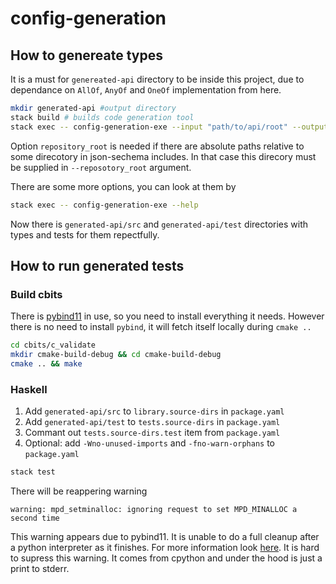 # config-generation

## How to genereate types

It is a must for `genereated-api` directory to be inside this project, due to dependance on `AllOf`, `AnyOf` and `OneOf` implementation from here.  

```bash
mkdir generated-api #output directory
stack build # builds code generation tool
stack exec -- config-generation-exe --input "path/to/api/root" --output "./generated-api" --repository_root "path/to/api/repository/root"
```
Option `repository_root` is needed if there are absolute paths relative to some direcotory in json-sechema includes. In that case this direcory must be supplied in `--reposotory_root` argument.

There are some more options, you can look at them by 
```bash
stack exec -- config-generation-exe --help
```

Now there is `generated-api/src` and `generated-api/test` directories with types and tests for them repectfully.

## How to run generated tests

### Build cbits

There is [pybind11](https://pybind11.readthedocs.io/en/stable/) in use, so you need to install everything it needs. However there is no need to install `pybind`, it will fetch itself locally during `cmake ..`

```bash
cd cbits/c_validate
mkdir cmake-build-debug && cd cmake-build-debug
cmake .. && make
```

### Haskell 

1. Add `generated-api/src` to `library.source-dirs` in `package.yaml`
2. Add `generated-api/test` to `tests.source-dirs` in `package.yaml`
3. Commant out `tests.source-dirs.test` item from `package.yaml`
4. Optional: add `-Wno-unused-imports` and `-fno-warn-orphans` to `package.yaml`
```bash
stack test
```
There will be reappering warning
```
warning: mpd_setminalloc: ignoring request to set MPD_MINALLOC a second time
```
This warning appears due to pybind11. It is unable to do a full cleanup after a python interpreter as it finishes. For more information look [here](https://stackoverflow.com/questions/49757245/fixing-warning-message-related-to-mpd-setminalloc). It is hard to supress this warning. It comes from cpython and under the hood is just a print to stderr.